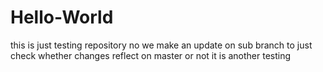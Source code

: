 # Hello-World
this is just testing repository
no we make an update on sub branch to just check whether changes reflect on master or not
it is another testing
